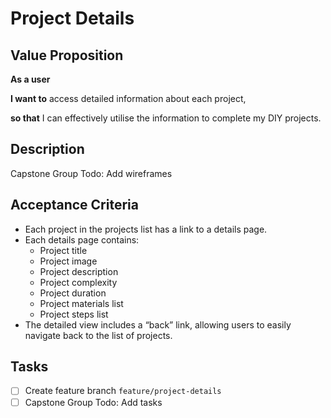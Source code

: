 # Project Details

## Value Proposition

**As a user**

**I want to** access detailed information about each project,

**so that** I can effectively utilise the information to complete my DIY projects.

## Description

Capstone Group Todo: Add wireframes

## Acceptance Criteria

- Each project in the projects list has a link to a details page.
- Each details page contains:
  - Project title
  - Project image
  - Project description
  - Project complexity
  - Project duration
  - Project materials list
  - Project steps list
- The detailed view includes a “back” link, allowing users to easily navigate back to the list of projects.

## Tasks

- [ ] Create feature branch `feature/project-details`
- [ ] Capstone Group Todo: Add tasks
